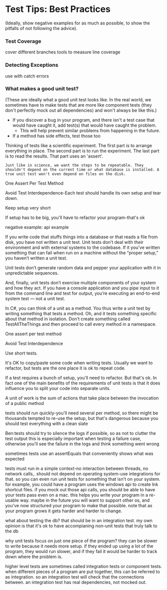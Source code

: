 
# Test Tips: Best Practices

(Ideally, show negative examples for as much as possible, to show the pitfalls of not following the advice).

### Test Coverage

cover different branches
tools to measure line coverage

### Detecting Exceptions

use with catch errors


### What makes a good unit test?

(These are ideally what a good unit test looks like. In the real world, we sometimes have to make tests that are more like component tests (they don't perfectly mock out all dependencies) and won't always be like this.)

* If you discover a bug in your program, and there isn't a test case that would have caught it, add test(s) that would have caught the problem.
   * This will help prevent similar problems from happening in the future.
* If a method has side effects, test those too

Thinking of tests like a scientific experiment. The first part is to arrange everything in place. The second part is to run the experiment. The last part is to read the results. That part uses an 'assert'.
    
    Just like in science, we want the steps to be repeatable. They shouldn't depend on the current time or what database is installed. A true unit test won't even depend on files on the disk.
    



One Assert Per Test Method

Avoid Test Interdependence-Each test should handle its own setup and tear down.

Keep setup very short

If setup has to be big, you'll have to refactor your program-that's ok

negative example: api example


If you write code that stuffs things into a database or that reads a file from disk, you have not written a unit test.  Unit tests don’t deal with their environment and with external systems to the codebase.  If it you’ve written something that can fail when run on a machine without the “proper setup,” you haven’t written a unit test.

Unit tests don’t generate random data and pepper your application with it in unpredictable sequences. 

And, finally, unit tests don’t exercise multiple components of your system and how they act.  If you have a console application and you pipe input to it from the command line and test for output, you’re executing an end-to-end system test — not a unit test.

In C#, you can think of a unit as a method.  You thus write a unit test by writing something that tests a method.  Oh, and it tests something specific about that method in isolation.  Don’t create something called TestAllTheThings and then proceed to call every method in a namespace.

One assert per test method

Avoid Test Interdependence

Use short tests.

It's OK to copy/paste some code when writing tests. Usually we want to refactor, but tests are the one place it is ok to repeat code.

If a test requires a bunch of setup, you'll need to refactor. But that's ok. In fact one of the main benefits of the requirements of unit tests is that it does influence you to split your code into separate units.


A unit of work is the sum of actions that take place between the invocation of a public method 


tests should run quickly-you'll need several per method, so there might be thousands
tempted to re-use the setup, but that's dangerous because you should test everything with a clean slate

Ben:tests should try to silence the logs if possible, so as not to clutter the test output
this is especially important when testing a failure case, otherwise you'll see the failure in the logs and think something went wrong

sometimes tests use an assertEquals that conveniently shows what was expected

tests must run in a simple context-no interaction between threads, no network calls,. should not depend on operating system-use integrations for that. so you can even run unit tests for something that isn't on your system. for example, you could have a program uses the windows api to create lnk shortcut files. if you mock out those api calls, you should be able to have your tests pass even on a mac.
this helps you write your program in a re-usable way. maybe in the future you will want to support other os, and you've now structured your program to make that possible.
note that as your program grows it gets harder and harder to change.

what about testing the db? that should be in an integration test. my own opinion is that it's ok to have accompianing non-unit tests that truly talk to the db

why unit tests focus on just one piece of the program? they can be slower to write because it needs more setup. if they ended up using a lot of the program, they would run slower, and if they fail it would be harder to track down where the problem is.

higher level tests are sometimes called integration tests or component tests.
when different pieces of a program are put together, this can be referred to as integration. so an integration test will check that the connections between.
an integration test has real dependencies, not mocked out.










